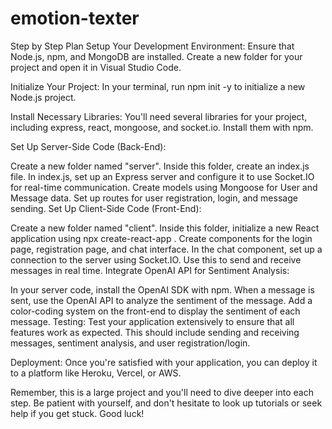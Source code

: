 # emotion-texter

Step by Step Plan
Setup Your Development Environment: Ensure that Node.js, npm, and MongoDB are installed. Create a new folder for your project and open it in Visual Studio Code.

Initialize Your Project: In your terminal, run npm init -y to initialize a new Node.js project.

Install Necessary Libraries: You'll need several libraries for your project, including express, react, mongoose, and socket.io. Install them with npm.

Set Up Server-Side Code (Back-End):

Create a new folder named "server". Inside this folder, create an index.js file.
In index.js, set up an Express server and configure it to use Socket.IO for real-time communication.
Create models using Mongoose for User and Message data.
Set up routes for user registration, login, and message sending.
Set Up Client-Side Code (Front-End):

Create a new folder named "client". Inside this folder, initialize a new React application using npx create-react-app .
Create components for the login page, registration page, and chat interface.
In the chat component, set up a connection to the server using Socket.IO. Use this to send and receive messages in real time.
Integrate OpenAI API for Sentiment Analysis:

In your server code, install the OpenAI SDK with npm.
When a message is sent, use the OpenAI API to analyze the sentiment of the message.
Add a color-coding system on the front-end to display the sentiment of each message.
Testing: Test your application extensively to ensure that all features work as expected. This should include sending and receiving messages, sentiment analysis, and user registration/login.

Deployment: Once you're satisfied with your application, you can deploy it to a platform like Heroku, Vercel, or AWS.

Remember, this is a large project and you'll need to dive deeper into each step. Be patient with yourself, and don't hesitate to look up tutorials or seek help if you get stuck. Good luck!